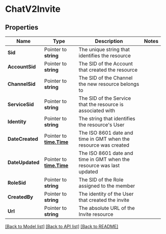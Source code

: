 # ChatV2Invite

## Properties

Name | Type | Description | Notes
------------ | ------------- | ------------- | -------------
**Sid** | Pointer to **string** | The unique string that identifies the resource |
**AccountSid** | Pointer to **string** | The SID of the Account that created the resource |
**ChannelSid** | Pointer to **string** | The SID of the Channel the new resource belongs to |
**ServiceSid** | Pointer to **string** | The SID of the Service that the resource is associated with |
**Identity** | Pointer to **string** | The string that identifies the resource's User |
**DateCreated** | Pointer to [**time.Time**](time.Time.md) | The ISO 8601 date and time in GMT when the resource was created |
**DateUpdated** | Pointer to [**time.Time**](time.Time.md) | The ISO 8601 date and time in GMT when the resource was last updated |
**RoleSid** | Pointer to **string** | The SID of the Role assigned to the member |
**CreatedBy** | Pointer to **string** | The identity of the User that created the invite |
**Url** | Pointer to **string** | The absolute URL of the Invite resource |

[[Back to Model list]](../README.md#documentation-for-models) [[Back to API list]](../README.md#documentation-for-api-endpoints) [[Back to README]](../README.md)


